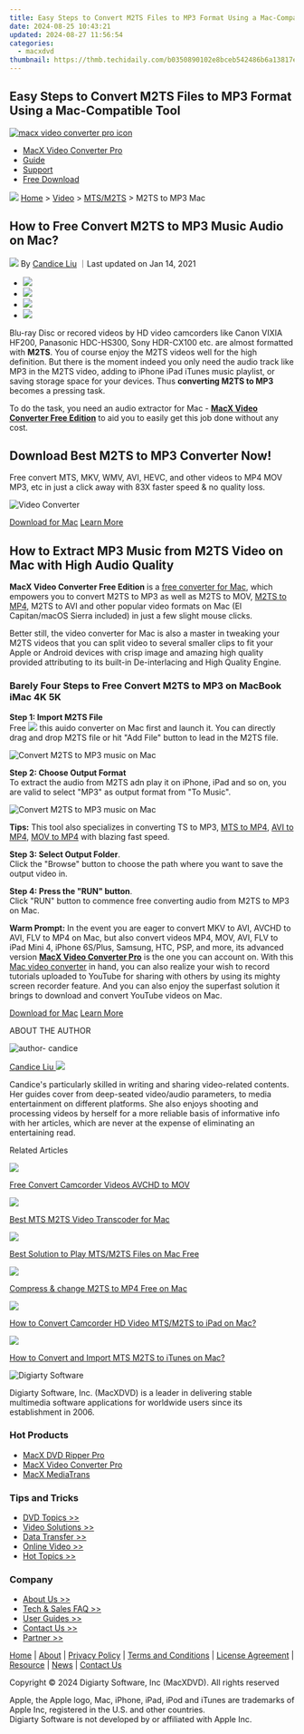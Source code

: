 ```yaml
---
title: Easy Steps to Convert M2TS Files to MP3 Format Using a Mac-Compatible Tool
date: 2024-08-25 10:43:21
updated: 2024-08-27 11:56:54
categories:
  - macxdvd
thumbnail: https://thmb.techidaily.com/b0350890102e8bceb542486b6a13817e51d92335c8505179cd1df5114471ab31.jpg
---
```


## Easy Steps to Convert M2TS Files to MP3 Format Using a Mac-Compatible Tool

[![macx video converter pro icon](https://www.macxdvd.com/mac-dvd-video-converter-how-to/../image-style/new-seo/icon11.png)](https://tools.techidaily.com/macxdvd/products/)

* [MacX Video Converter Pro](https://tools.techidaily.com/macxdvd/products/)
* [Guide](https://tools.techidaily.com/macxdvd/products/)
* [Support](https://tools.techidaily.com/macxdvd/products/)
* [Free Download](https://tools.techidaily.com/macxdvd/products/)



![](https://www.macxdvd.com/mac-dvd-video-converter-how-to/../image-style/new-seo/icon7.png) [Home](https://tools.techidaily.com/macxdvd/products/) \> [Video](https://tools.techidaily.com/macxdvd/products/) \> [MTS/M2TS](https://tools.techidaily.com/macxdvd/products/) \> M2TS to MP3 Mac

## How to Free Convert M2TS to MP3 Music Audio on Mac?



![](https://www.macxdvd.com/mac-dvd-video-converter-how-to/../image-style/new-seo/icon6.png) By [Candice Liu](https://tools.techidaily.com/macxdvd/products/) ｜Last updated on Jan 14, 2021

* [![](https://www.macxdvd.com/mac-dvd-video-converter-how-to/../image-style/new-seo/share-fa.jpg)](https://www.facebook.com/sharer/sharer.php?u=https://www.macxdvd.com/mac-dvd-video-converter-how-to/m2ts-to-mp3-mac.htm)
* [![](https://www.macxdvd.com/mac-dvd-video-converter-how-to/../image-style/new-seo/share-tw.jpg)](https://twitter.com/intent/tweet?url=https://www.macxdvd.com/mac-dvd-video-converter-how-to/m2ts-to-mp3-mac.htm&text=)
* [![](https://www.macxdvd.com/mac-dvd-video-converter-how-to/../image-style/new-seo/share-go.jpg)](https://pinterest.com/pin/create/button/?url=https://www.macxdvd.com/mac-dvd-video-converter-how-to/m2ts-to-mp3-mac.htm&media=&description=)
* [![](https://www.macxdvd.com/mac-dvd-video-converter-how-to/../image-style/new-seo/share-in.jpg)](https://www.linkedin.com/shareArticle?mini=true&url=https://www.macxdvd.com/mac-dvd-video-converter-how-to/m2ts-to-mp3-mac.htm&title=&summary=&source=)

Blu-ray Disc or recored videos by HD video camcorders like Canon VIXIA HF200, Panasonic HDC-HS300, Sony HDR-CX100 etc. are almost formatted with **M2TS**. You of course enjoy the M2TS videos well for the high definition. But there is the moment indeed you only need the audio track like MP3 in the M2TS video, adding to iPhone iPad iTunes music playlist, or saving storage space for your devices. Thus **converting M2TS to MP3** becomes a pressing task. 

To do the task, you need an audio extractor for Mac - [**MacX Video Converter Free Edition**](https://tools.techidaily.com/macxdvd/products/) to aid you to easily get this job done without any cost. 

## Download Best M2TS to MP3 Converter Now! 

Free convert MTS, MKV, WMV, AVI, HEVC, and other videos to MP4 MOV MP3, etc in just a click away with 83X faster speed & no quality loss.

![Video Converter](https://www.macxdvd.com/mac-dvd-video-converter-how-to/../seoimage/convert-video-to-apple-1.png)

[Download for Mac](https://tools.techidaily.com/macxdvd/products/) [Learn More](https://tools.techidaily.com/macxdvd/products/) 

## How to Extract MP3 Music from M2TS Video on Mac with High Audio Quality

**MacX Video Converter Free Edition** is a [free converter for Mac](https://tools.techidaily.com/macxdvd/products/), which empowers you to convert M2TS to MP3 as well as M2TS to MOV, [M2TS to MP4](https://tools.techidaily.com/macxdvd/products/), M2TS to AVI and other popular video formats on Mac (El Capitan/macOS Sierra included) in just a few slight mouse clicks.

Better still, the video converter for Mac is also a master in tweaking your M2TS videos that you can split video to several smaller clips to fit your Apple or Android devices with crisp image and amazing high quality provided attributing to its built-in De-interlacing and High Quality Engine. 

### Barely Four Steps to Free Convert M2TS to MP3 on MacBook iMac 4K 5K 

**Step 1: Import M2TS File**  
 Free [![](https://www.macxdvd.com/mac-dvd-video-converter-how-to/article-image/download-vcf.png)](https://tools.techidaily.com/macxdvd/products/) this auido converter on Mac first and launch it. You can directly drag and drop M2TS file or hit "Add File" button to lead in the M2TS file.

![Convert M2TS to MP3 music on Mac](https://www.macxdvd.com/mac-dvd-video-converter-how-to/article-image/mvcfe-load.jpg) 

**Step 2: Choose Output Format**  
 To extract the audio from M2TS adn play it on iPhone, iPad and so on, you are valid to select "MP3" as output format from "To Music".

![Convert M2TS to MP3 music on Mac](https://www.macxdvd.com/mac-dvd-video-converter-how-to/article-image/m2ts-mp3-2.jpg)

**Tips:** This tool also specializes in converting TS to MP3, [MTS to MP4](https://tools.techidaily.com/macxdvd/products/), [AVI to MP4](https://tools.techidaily.com/macxdvd/products/), [MOV to MP4](https://tools.techidaily.com/macxdvd/products/) with blazing fast speed. 

**Step 3: Select Output Folder**.  
 Click the "Browse" button to choose the path where you want to save the output video in. 

**Step 4: Press the "RUN" button**.  
 Click "RUN" button to commence free converting audio from M2TS to MP3 on Mac. 

**Warm Prompt:** In the event you are eager to convert MKV to AVI, AVCHD to AVI, FLV to MP4 on Mac, but also convert videos MP4, MOV, AVI, FLV to iPad Mini 4, iPhone 6S/Plus, Samsung, HTC, PSP, and more, its advanced version **[MacX Video Converter Pro](https://tools.techidaily.com/macxdvd/products/)** is the one you can account on. With this [Mac video converter](https://tools.techidaily.com/macxdvd/products/) in hand, you can also realize your wish to record tutorials uploaded to YouTube for sharing with others by using its mighty screen recorder feature. And you can also enjoy the superfast solution it brings to download and convert YouTube videos on Mac.

[Download for Mac](https://tools.techidaily.com/macxdvd/products/) [Learn More](https://tools.techidaily.com/macxdvd/products/) 

ABOUT THE AUTHOR

![author- candice](https://www.macxdvd.com/mac-dvd-video-converter-how-to/../image-style/new-seo/candice.png) 

[Candice Liu ![](https://www.macxdvd.com/mac-dvd-video-converter-how-to/../image-style/new-seo/share-in1.jpg)](https://www.linkedin.com/in/candice-liu-444483a3/) 

Candice's particularly skilled in writing and sharing video-related contents. Her guides cover from deep-seated video/audio parameters, to media entertainment on different platforms. She also enjoys shooting and processing videos by herself for a more reliable basis of informative info with her articles, which are never at the expense of eliminating an entertaining read.



Related Articles

![](https://www.macxdvd.com/mac-dvd-video-converter-how-to/../image-style/new-seo/pic7.jpg)

[Free Convert Camcorder Videos AVCHD to MOV](https://tools.techidaily.com/macxdvd/products/) 

![](https://www.macxdvd.com/mac-dvd-video-converter-how-to/../image-style/new-seo/pic6.jpg)

[Best MTS M2TS Video Transcoder for Mac](https://tools.techidaily.com/macxdvd/products/) 

![](https://www.macxdvd.com/mac-dvd-video-converter-how-to/../image-style/new-seo/pic5.jpg)

[Best Solution to Play MTS/M2TS Files on Mac Free](https://tools.techidaily.com/macxdvd/products/) 

![](https://www.macxdvd.com/mac-dvd-video-converter-how-to/../image-style/new-seo/pic4.jpg)

[Compress & change M2TS to MP4 Free on Mac](https://tools.techidaily.com/macxdvd/products/) 

![](https://www.macxdvd.com/mac-dvd-video-converter-how-to/../image-style/new-seo/pic3.jpg)

[How to Convert Camcorder HD Video MTS/M2TS to iPad on Mac?](https://tools.techidaily.com/macxdvd/products/) 

![](https://www.macxdvd.com/mac-dvd-video-converter-how-to/../image-style/new-seo/pic2.jpg)

[How to Convert and Import MTS M2TS to iTunes on Mac?](https://tools.techidaily.com/macxdvd/products/) 



![Digiarty Software](https://www.macxdvd.com/mac-dvd-video-converter-how-to/../icon/logo.png) 

Digiarty Software, Inc. (MacXDVD) is a leader in delivering stable multimedia software applications for worldwide users since its establishment in 2006.

### Hot Products

* [MacX DVD Ripper Pro](https://tools.techidaily.com/macxdvd/products/)
* [MacX Video Converter Pro](https://tools.techidaily.com/macxdvd/products/)
* [MacX MediaTrans](https://tools.techidaily.com/macxdvd/products/)

### Tips and Tricks

* [DVD Topics >>](https://tools.techidaily.com/macxdvd/products/)
* [Video Solutions >>](https://tools.techidaily.com/macxdvd/products/)
* [Data Transfer >>](https://tools.techidaily.com/macxdvd/products/)
* [Online Video >>](https://tools.techidaily.com/macxdvd/products/)
* [Hot Topics >>](https://tools.techidaily.com/macxdvd/products/)

### Company

* [About Us >>](https://tools.techidaily.com/macxdvd/products/)
* [Tech & Sales FAQ >>](https://tools.techidaily.com/macxdvd/products/)
* [User Guides >>](https://tools.techidaily.com/macxdvd/products/)
* [Contact Us >>](https://tools.techidaily.com/macxdvd/products/)
* [Partner >>](https://tools.techidaily.com/macxdvd/products/)



[Home](https://tools.techidaily.com/macxdvd/products/) | [About](https://tools.techidaily.com/macxdvd/products/) | [Privacy Policy](https://tools.techidaily.com/macxdvd/products/) | [Terms and Conditions](https://tools.techidaily.com/macxdvd/products/) | [License Agreement](https://tools.techidaily.com/macxdvd/products/) | [Resource](https://tools.techidaily.com/macxdvd/products/) | [News](https://tools.techidaily.com/macxdvd/products/) | [Contact Us](https://tools.techidaily.com/macxdvd/products/)

Copyright © 2024 Digiarty Software, Inc (MacXDVD). All rights reserved

Apple, the Apple logo, Mac, iPhone, iPad, iPod and iTunes are trademarks of Apple Inc, registered in the U.S. and other countries.  
Digiarty Software is not developed by or affiliated with Apple Inc.

<ins class="adsbygoogle"
     style="display:block"
     data-ad-format="autorelaxed"
     data-ad-client="ca-pub-7571918770474297"
     data-ad-slot="1223367746"></ins>



<ins class="adsbygoogle"
     style="display:block"
     data-ad-client="ca-pub-7571918770474297"
     data-ad-slot="8358498916"
     data-ad-format="auto"
     data-full-width-responsive="true"></ins>
